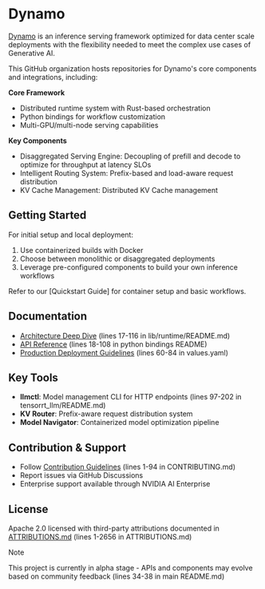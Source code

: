 <!--
SPDX-FileCopyrightText: Copyright (c) 2024-2025 NVIDIA CORPORATION & AFFILIATES. All rights reserved.
SPDX-License-Identifier: Apache-2.0
-->

# Dynamo
[Dynamo](https://github.com/ai-dynamo/dynamo) is an inference serving framework optimized for data center scale deployments with the flexibility needed to meet the complex use cases of Generative AI.

This GitHub organization hosts repositories for Dynamo's core components and integrations, including:

**Core Framework**
- Distributed runtime system with Rust-based orchestration
- Python bindings for workflow customization
- Multi-GPU/multi-node serving capabilities

**Key Components**
- Disaggregated Serving Engine: Decoupling of prefill and decode to optimize for throughput at latency SLOs
- Intelligent Routing System: Prefix-based and load-aware request distribution
- KV Cache Management: Distributed KV Cache management

## Getting Started
For initial setup and local deployment:
1. Use containerized builds with Docker
2. Choose between monolithic or disaggregated deployments
3. Leverage pre-configured components to build your own inference workflows 

Refer to our [Quickstart Guide] for container setup and basic workflows.

## Documentation
- [Architecture Deep Dive](./lib/runtime/README.md) (lines 17-116 in lib/runtime/README.md)
- [API Reference](./lib/bindings/python/README.md) (lines 18-108 in python bindings README)
- [Production Deployment Guidelines](./deploy/Kubernetes/README.md) (lines 60-84 in values.yaml)

## Key Tools
- **llmctl**: Model management CLI for HTTP endpoints (lines 97-202 in tensorrt_llm/README.md)
- **KV Router**: Prefix-aware request distribution system
- **Model Navigator**: Containerized model optimization pipeline

## Contribution & Support
- Follow [Contribution Guidelines](./CONTRIBUTING.md) (lines 1-94 in CONTRIBUTING.md)
- Report issues via GitHub Discussions
- Enterprise support available through NVIDIA AI Enterprise

## License
Apache 2.0 licensed with third-party attributions documented in [ATTRIBUTIONS.md](./ATTRIBUTIONS.md) (lines 1-2656 in ATTRIBUTIONS.md)

> [!NOTE]
> This project is currently in alpha stage - APIs and components may evolve based on community feedback (lines 34-38 in main README.md)